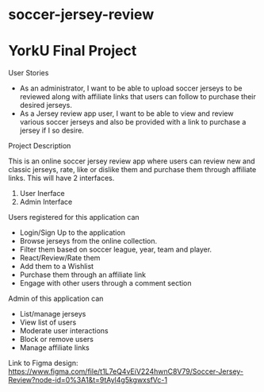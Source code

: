 # soccer-jersey-review
# YorkU Final Project

User Stories
* As an administrator, I want to be able to upload soccer jerseys to be reviewed along with affiliate links that users can follow to purchase their desired jerseys. 
* As a Jersey review app user, I want to be able to view and review various soccer jerseys and also be provided with a link to purchase a jersey if I so desire.


Project Description

This is an online soccer jersey review app where users can review new and classic jerseys, rate, like or dislike them and purchase them through affiliate links. This will have 2 interfaces.

1.	User Inerface
2.	Admin Interface

Users registered for this application can
*	Login/Sign Up to the application
*	Browse jerseys from the online collection.
*	Filter them based on soccer league, year, team and player.
*	React/Review/Rate them
*	Add them to a Wishlist
*	Purchase them through an affiliate link
*	Engage with other users through a comment section

Admin of this application can
*	List/manage jerseys
*	View list of users
*	Moderate user interactions
*	Block or remove users
*	Manage affiliate links 

Link to Figma design: <https://www.figma.com/file/t1L7eQ4vEiV224hwnC8V79/Soccer-Jersey-Review?node-id=0%3A1&t=9tAyl4g5kgwxsfVc-1>
